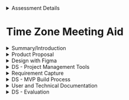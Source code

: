 <details>
  <summary>Assessment Details</summary>

|                    | Description                                 |
| ------------------ | ------------------------------------------- |
| Course Title:      | Software Engineering                        |
| Course Code:       | NCHNAP688                                   |
| Assessment Title:  | Summative Assessment One                    |
| Assessment Number: | AE1                                         |
| Restrictions:      | 2,000 words +/- 10%,  excluding data tables |
| Description:       | Report (workplace case study)               |
| Hand-in Deadline:  | 17th January 2025, 23:59                    |

</details>

# Time Zone Meeting Aid


<details>
  <summary>Summary/Introduction</summary>
  <hr>
  
  ## Title  

</details>
  
<details>
  <summary>Product Proposal</summary>
</details>

<details>
  <summary>Design with Figma</summary>
</details>

<details>
  <summary>DS - Project Management Tools</summary>
</details>

<details>
  <summary>Requirement Capture</summary>
  
| ID | Details                                                                  |
| -- | ------------------------------------------------------------------------ |
| 01 |  User selects their country via clicking on a map                        |
| 02 | Current date and time is shown for chosed timezone                       |
| 03 | User inputs a desired meeting date and time                              |
| 04 | User clicks on destination country                                       |
| 05 | Output shows what date and time that will be in the destination country  |
| 06 | User can print a reminder card                                           |

</details>

<details>
  <summary>DS - MVP Build Process</summary>

## Sprint 1
## Sprint 2
## Sprint 3
  
</details>



<details>
  <summary>User and Technical Documentation</summary>
</details>

<details>
  <summary>DS - Evaluation</summary>
- Content
</details>
